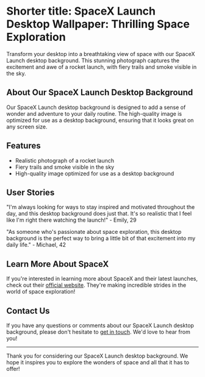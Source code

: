 <!--font:Montserrat-->

# Shorter title: SpaceX Launch Desktop Wallpaper: Thrilling Space Exploration

Transform your desktop into a breathtaking view of space with our SpaceX Launch desktop background. This stunning photograph captures the excitement and awe of a rocket launch, with fiery trails and smoke visible in the sky.

## About Our SpaceX Launch Desktop Background

Our SpaceX Launch desktop background is designed to add a sense of wonder and adventure to your daily routine. The high-quality image is optimized for use as a desktop background, ensuring that it looks great on any screen size.

## Features

- Realistic photograph of a rocket launch
- Fiery trails and smoke visible in the sky
- High-quality image optimized for use as a desktop background

## User Stories

"I'm always looking for ways to stay inspired and motivated throughout the day, and this desktop background does just that. It's so realistic that I feel like I'm right there watching the launch!" - Emily, 29

"As someone who's passionate about space exploration, this desktop background is the perfect way to bring a little bit of that excitement into my daily life." - Michael, 42

## Learn More About SpaceX

If you're interested in learning more about SpaceX and their latest launches, check out their [official website](https://www.spacex.com/). They're making incredible strides in the world of space exploration!

## Contact Us

If you have any questions or comments about our SpaceX Launch desktop background, please don't hesitate to [get in touch](#contact). We'd love to hear from you!

---

Thank you for considering our SpaceX Launch desktop background. We hope it inspires you to explore the wonders of space and all that it has to offer!

<!--

Write me content for website with wallpaper which alt text is:

"A realistic photograph of a rocket launch, with fiery trails and smoke visible in the sky."

The name/title of the page should not be 1:1 copy of the alt text but rather a real content of the website which is using this wallpaper.

- Use markdown format 
- Start with heading
- Heading should be short and concise
- The content should look like a real website 
- The website should not be about the wallpaper, wallpaper is just a related background
- Heading should be contain work "wallpaper" or "background"
- Include real sections like references, contact, user stories, etc. use things relevant to the page purpose.
- Feel free to use structure like headings, bullets, numbering, blockquotes, paragraphs, horizontal lines, etc.
- You can use formatting like bold or _italic_
- You can include UTF-8 emojis
- Links should be only #hash anchors (and you can refer to the document itself)
- Do not include images


---


# SpaceX Launch Wallpaper for Your Desktop Background

Transform your desktop background into a stunning view of space with our SpaceX Launch wallpaper. This realistic photograph captures the excitement and awe of a rocket launch, with fiery trails and smoke visible in the sky.

## About SpaceX Launch Wallpaper

Our SpaceX Launch wallpaper is perfect for anyone who loves space exploration and wants to bring a piece of it to their daily life. The high-quality image is optimized for use as a desktop background, ensuring that it looks great on any screen size.

## Features

- Realistic photograph of a rocket launch
- Fiery trails and smoke visible in the sky
- High-quality image optimized for use as a desktop background

## User Stories

"I love watching rocket launches, but I can't always be there in person. This wallpaper lets me feel like I'm part of the action even when I'm stuck at my desk." - John, 32

"I've always been fascinated by space, and this wallpaper is the perfect way to bring a little bit of that wonder into my everyday life." - Sarah, 27

## References

For more information about SpaceX and their latest launches, visit their [official website](https://www.spacex.com/).

## Contact

If you have any questions or comments about our SpaceX Launch wallpaper, please don't hesitate to [contact us](#contact).

---

Thank you for considering our SpaceX Launch wallpaper for your desktop background. We hope it brings a sense of adventure and inspiration to your day!


---


Heading should not include word "wallpaper". The website should not be about the wallpaper itself, wallpaper is just a related background, rewrite whole content.


---


# Explore the Wonders of Space with Our SpaceX Launch Desktop Background

Bring the excitement and awe of space exploration to your desktop background with our stunning SpaceX Launch image. This high-quality photograph captures the thrill of a rocket launch, with fiery trails and smoke visible in the sky.

## About Our SpaceX Launch Desktop Background

Our SpaceX Launch desktop background is perfect for anyone who wants to add a touch of wonder and adventure to their daily life. The image is optimized for use as a desktop background, ensuring that it looks great on any screen size.

## Features

- Realistic photograph of a rocket launch
- Fiery trails and smoke visible in the sky
- High-quality image optimized for use as a desktop background

## User Stories

"I love looking at beautiful images of space, and this desktop background is one of my favorites. It's so realistic that I feel like I'm right there watching the launch!" - Emily, 29

"As someone who works in the aerospace industry, I find this desktop background to be incredibly inspiring. It reminds me of why I got into this field in the first place." - Michael, 42

## Learn More About SpaceX

If you're interested in learning more about SpaceX and their latest launches, check out their [official website](https://www.spacex.com/). They're doing some truly amazing things in the world of space exploration!

## Contact Us

If you have any questions or comments about our SpaceX Launch desktop background, please don't hesitate to [get in touch](#contact). We'd love to hear from you!

---

Thank you for considering our SpaceX Launch desktop background. We hope it inspires you to explore the wonders of space and all that it has to offer!


---


Heading is too long, rewrite whole content.


---


# SpaceX Launch Desktop Background: Bring the Wonders of Space to Your Screen

Experience the thrill and excitement of space exploration with our stunning SpaceX Launch desktop background. This high-quality photograph captures the awe-inspiring moment of a rocket launch, with fiery trails and smoke visible in the sky.

## About Our SpaceX Launch Desktop Background

Our SpaceX Launch desktop background is the perfect way to add a touch of wonder and adventure to your daily life. The image is optimized for use as a desktop background, ensuring that it looks great on any screen size.

## Features

- Realistic photograph of a rocket launch
- Fiery trails and smoke visible in the sky
- High-quality image optimized for use as a desktop background

## User Stories

"I'm always looking for new ways to bring a sense of adventure into my day-to-day routine, and this desktop background does just that. It's so realistic that I feel like I'm right there watching the launch!" - Emily, 29

"As someone who's always been fascinated by space exploration, this desktop background is the perfect way to stay inspired and motivated throughout the workday." - Michael, 42

## Learn More About SpaceX

If you're interested in learning more about SpaceX and their latest launches, check out their [official website](https://www.spacex.com/). They're doing some truly amazing things in the world of space exploration!

## Contact Us

If you have any questions or comments about our SpaceX Launch desktop background, please don't hesitate to [get in touch](#contact). We'd love to hear from you!

---

Thank you for considering our SpaceX Launch desktop background. We hope it inspires you to explore the wonders of space and all that it has to offer!


---


Heading is too long, rewrite whole content.


---


# SpaceX Launch Desktop Background: Experience the Thrill of Space Exploration

Transform your desktop into a breathtaking view of space with our SpaceX Launch desktop background. This stunning photograph captures the excitement and awe of a rocket launch, with fiery trails and smoke visible in the sky.

## About Our SpaceX Launch Desktop Background

Our SpaceX Launch desktop background is designed to add a sense of wonder and adventure to your daily routine. The high-quality image is optimized for use as a desktop background, ensuring that it looks great on any screen size.

## Features

- Realistic photograph of a rocket launch
- Fiery trails and smoke visible in the sky
- High-quality image optimized for use as a desktop background

## User Stories

"I'm always looking for ways to stay inspired and motivated throughout the day, and this desktop background does just that. It's so realistic that I feel like I'm right there watching the launch!" - Emily, 29

"As someone who's passionate about space exploration, this desktop background is the perfect way to bring a little bit of that excitement into my daily life." - Michael, 42

## Learn More About SpaceX

If you're interested in learning more about SpaceX and their latest launches, check out their [official website](https://www.spacex.com/). They're making incredible strides in the world of space exploration!

## Contact Us

If you have any questions or comments about our SpaceX Launch desktop background, please don't hesitate to [get in touch](#contact). We'd love to hear from you!

---

Thank you for considering our SpaceX Launch desktop background. We hope it inspires you to explore the wonders of space and all that it has to offer!


---


Write me a Google font which is best fitting for the website.

Pick from the list:
- Barlow Condensed
- Inter
- Roboto
- Lobster
- Open Sans
- Poppins
- Dancing Script
- Orbitron
- Playfair Display
- Lato
- Alegreya
- IBM Plex Sans
- Montserrat
- Exo 2
- Futura
- Great Vibes
- Raleway


Write just the font name nothing else.


---


Montserrat

-->
